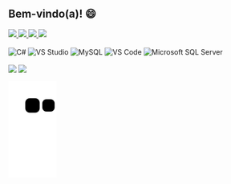 ## Bem-vindo(a)! 😄

 <div>
   <a href="https://github.com/matheusrian-dev#gh-dark-mode-only">
   <img height="180em" src="https://github-readme-stats-sigma-five.vercel.app/api?username=matheusrian-dev&show_icons=true&theme=tokyonight&include_all_commits=true&count_private=true"/>
   <img height="180em" src="https://github-readme-stats-sigma-five.vercel.app/api/top-langs/?username=matheusrian-dev&layout=compact&langs_count=6&theme=tokyonight"/>
   </a>
 
   <a href="https://github.com/matheusrian-dev#gh-light-mode-only">
   <img height="180em" src="https://github-readme-stats-sigma-five.vercel.app/api?username=matheusrian-dev&show_icons=true&theme=default&include_all_commits=true&count_private=true"/>
   <img height="180em" src="https://github-readme-stats-sigma-five.vercel.app/api/top-langs/?username=matheusrian-dev&layout=compact&langs_count=6&theme=default"/>
   </a>
</div>
<div style="display: inline_block"><br>
  <img align="center" alt="C#" height="30" width="40" src="https://cdn.jsdelivr.net/gh/devicons/devicon/icons/csharp/csharp-original.svg">
  <img align="center" alt="VS Studio" height="30" width="40" src="https://cdn.jsdelivr.net/gh/devicons/devicon/icons/visualstudio/visualstudio-plain.svg">
  <img align="center" alt="MySQL" height="30" width="40" src="https://cdn.jsdelivr.net/gh/devicons/devicon/icons/mysql/mysql-original.svg">
  <img align="center" alt="VS Code" height="30" width="40" src="https://cdn.jsdelivr.net/gh/devicons/devicon/icons/vscode/vscode-original.svg">
  <img align="center" alt="Microsoft SQL Server" height="30" width="40" src="https://cdn.jsdelivr.net/gh/devicons/devicon/icons/microsoftsqlserver/microsoftsqlserver-plain.svg">
</div>
 
 <br>
 
<div> 
  <a href = "mailto:matheusrian.dev@gmail.com"><img src="https://img.shields.io/badge/-Gmail-%23333?style=for-the-badge&logo=gmail&logoColor=white" target="_blank"></a>
  <a href="https://www.linkedin.com/in/matheus-rian-de-souza/" target="_blank"><img src="https://img.shields.io/badge/-LinkedIn-%230077B5?style=for-the-badge&logo=linkedin&logoColor=white" target="_blank"></a> 
 
  ![Snake animation](https://github.com/matheusrian-dev/matheusrian-dev/blob/output/github-contribution-grid-snake.svg)

</div>

